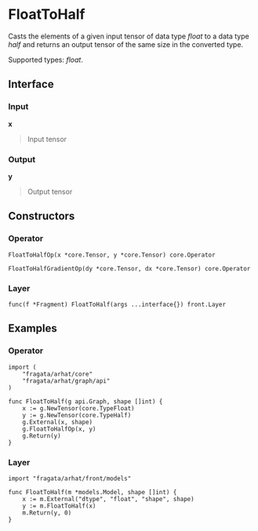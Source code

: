 
# FloatToHalf

Casts the elements of a given input tensor of data type *float* to a data type *half*
and returns an output tensor of the same size in the converted type. 

Supported types: *float*.

## Interface

### Input

**x**

>Input tensor

### Output

**y**

>Output tensor

## Constructors

### Operator


```
FloatToHalfOp(x *core.Tensor, y *core.Tensor) core.Operator

FloatToHalfGradientOp(dy *core.Tensor, dx *core.Tensor) core.Operator
```


### Layer


```
func(f *Fragment) FloatToHalf(args ...interface{}) front.Layer
```


## Examples

### Operator


```
import (
    "fragata/arhat/core"
    "fragata/arhat/graph/api"
)

func FloatToHalf(g api.Graph, shape []int) {
    x := g.NewTensor(core.TypeFloat)
    y := g.NewTensor(core.TypeHalf)
    g.External(x, shape)
    g.FloatToHalfOp(x, y)
    g.Return(y)
}
```


### Layer


```
import "fragata/arhat/front/models"

func FloatToHalf(m *models.Model, shape []int) {
    x := m.External("dtype", "float", "shape", shape)
    y := m.FloatToHalf(x)
    m.Return(y, 0)
}
```

